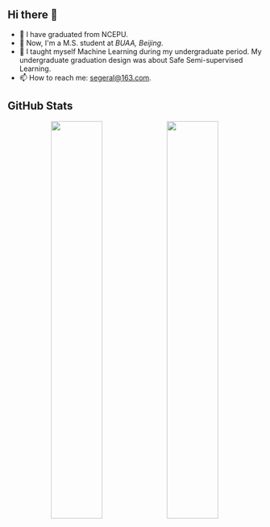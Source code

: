 

<!--
**segeral/segeral** is a ✨ _special_ ✨ repository because its `README.md` (this file) appears on your GitHub profile.

Here are some ideas to get you started:

- 🔭 I’m currently working on ...
- 🌱 I’m currently learning ...
- 👯 I’m looking to collaborate on ...
- 🤔 I’m looking for help with ...
- 💬 Ask me about ...
- 📫 How to reach me: ...
- 😄 Pronouns: ...
- ⚡ Fun fact: ...
-->

## Hi there 👋

- 🔭 I have graduated from NCEPU.
- 🔭 Now, I'm a M.S. student at *BUAA, Beijing*.
- 🌱 I taught myself Machine Learning during my undergraduate period. My undergraduate graduation design was about Safe Semi-supervised Learning.
- 📫 How to reach me: [segeral@163.com](#).

## GitHub Stats

<div align="center" dir="auto">
<img align="middle" src="https://github-readme-stats.vercel.app/api?username=segeral&show_icons=true&hide_title=false&include_all_commits=true&count_private=true&theme=merko" height="auto" width="45%"/>
<img align="middle" src="https://github-readme-stats.vercel.app/api/top-langs/?username=segeral&hide_title=false&theme=merko&&layout=compact" height="auto" width="45%"/>
</div>

<br>
